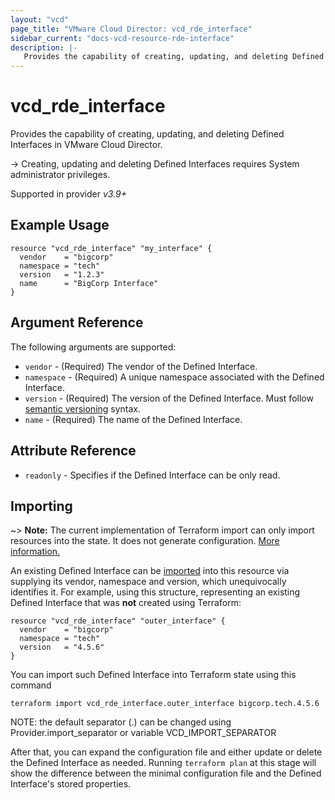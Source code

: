 ```yaml
---
layout: "vcd"
page_title: "VMware Cloud Director: vcd_rde_interface"
sidebar_current: "docs-vcd-resource-rde-interface"
description: |-
   Provides the capability of creating, updating, and deleting Defined Interfaces in VMware Cloud Director.
---
```


# vcd\_rde\_interface

Provides the capability of creating, updating, and deleting Defined Interfaces in VMware Cloud Director.

-> Creating, updating and deleting Defined Interfaces requires System administrator privileges.

Supported in provider *v3.9+*

## Example Usage

```hcl
resource "vcd_rde_interface" "my_interface" {
  vendor    = "bigcorp"
  namespace = "tech"
  version   = "1.2.3"
  name      = "BigCorp Interface"
}
```

## Argument Reference

The following arguments are supported:

* `vendor` - (Required) The vendor of the Defined Interface.
* `namespace` - (Required) A unique namespace associated with the Defined Interface.
* `version` - (Required) The version of the Defined Interface. Must follow [semantic versioning](https://semver.org/) syntax.
* `name` - (Required) The name of the Defined Interface.

## Attribute Reference

* `readonly` - Specifies if the Defined Interface can be only read.

## Importing

~> **Note:** The current implementation of Terraform import can only import resources into the state. It does not generate
configuration. [More information.][docs-import]

An existing Defined Interface can be [imported][docs-import] into this resource via supplying its vendor, namespace and version, which
unequivocally identifies it.
For example, using this structure, representing an existing Defined Interface that was **not** created using Terraform:

```hcl
resource "vcd_rde_interface" "outer_interface" {
  vendor    = "bigcorp"
  namespace = "tech"
  version   = "4.5.6"
}
```

You can import such Defined Interface into Terraform state using this command

```
terraform import vcd_rde_interface.outer_interface bigcorp.tech.4.5.6
```

NOTE: the default separator (.) can be changed using Provider.import_separator or variable VCD_IMPORT_SEPARATOR

[docs-import]:https://www.terraform.io/docs/import/

After that, you can expand the configuration file and either update or delete the Defined Interface as needed. Running `terraform plan`
at this stage will show the difference between the minimal configuration file and the Defined Interface's stored properties.

